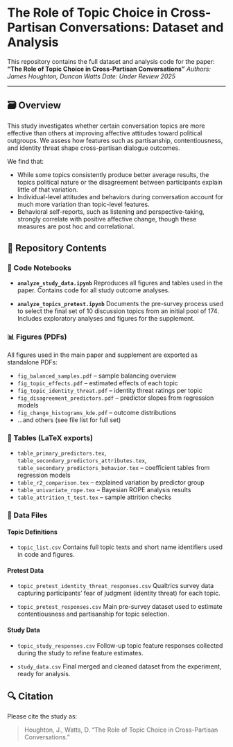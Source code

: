 # The Role of Topic Choice in Cross-Partisan Conversations: Dataset and Analysis

This repository contains the full dataset and analysis code for the paper:
**“The Role of Topic Choice in Cross-Partisan Conversations”**
_Authors: James Houghton, Duncan Watts_
_Date: Under Review 2025_

---

## 🗃️ Overview

This study investigates whether certain conversation topics are more effective than others at improving affective attitudes toward political outgroups. We assess how features such as partisanship, contentiousness, and identity threat shape cross-partisan dialogue outcomes.

We find that:

- While some topics consistently produce better average results, the topics political nature or the disagreement between participants explain little of that variation.
- Individual-level attitudes and behaviors during conversation account for much more variation than topic-level features.
- Behavioral self-reports, such as listening and perspective-taking, strongly correlate with positive affective change, though these measures are post hoc and correlational.

## 📂 Repository Contents

### 🧪 Code Notebooks

- **`analyze_study_data.ipynb`**
  Reproduces all figures and tables used in the paper. Contains code for all study outcome analyses.

- **`analyze_topics_pretest.ipynb`**
  Documents the pre-survey process used to select the final set of 10 discussion topics from an initial pool of 174. Includes exploratory analyses and figures for the supplement.

### 📊 Figures (PDFs)

All figures used in the main paper and supplement are exported as standalone PDFs:

- `fig_balanced_samples.pdf` – sample balancing overview
- `fig_topic_effects.pdf` – estimated effects of each topic
- `fig_topic_identity_threat.pdf` – identity threat ratings per topic
- `fig_disagreement_predictors.pdf` – predictor slopes from regression models
- `fig_change_histograms_kde.pdf` – outcome distributions
- ...and others (see file list for full set)

### 📀 Tables (LaTeX exports)

- `table_primary_predictors.tex`, `table_secondary_predictors_attributes.tex`, `table_secondary_predictors_behavior.tex` – coefficient tables from regression models
- `table_r2_comparison.tex` – explained variation by predictor group
- `table_univariate_rope.tex` – Bayesian ROPE analysis results
- `table_attrition_t_test.tex` – sample attrition checks

### 📁 Data Files

#### Topic Definitions

- `topic_list.csv`
  Contains full topic texts and short name identifiers used in code and figures.

#### Pretest Data

- `topic_pretest_identity_threat_responses.csv`
  Qualtrics survey data capturing participants’ fear of judgment (identity threat) for each topic.

- `topic_pretest_responses.csv`
  Main pre-survey dataset used to estimate contentiousness and partisanship for topic selection.

#### Study Data

- `topic_study_responses.csv`
  Follow-up topic feature responses collected during the study to refine feature estimates.

- `study_data.csv`
  Final merged and cleaned dataset from the experiment, ready for analysis.

## 🔍 Citation

Please cite the study as:

> Houghton, J., Watts, D. “The Role of Topic Choice in Cross-Partisan Conversations.”
